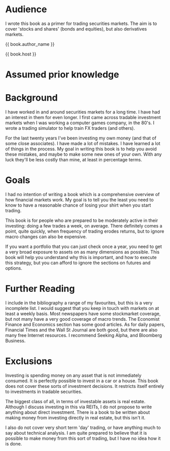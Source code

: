 <title>
Preface
</title>

# Audience

I wrote this book as a primer for  trading securities markets. The aim is to cover 'stocks and shares' (bonds and equities), but also derivatives markets. 

{{ book.author_name }}

{{ book.host }}


# Assumed prior knowledge


<!---
Maths, at least some basic algebra, for the derivatives and bonds chapters.

Probability: basic concept of a probability distribution.

Basic economics: consumption vs saving?
--->

# Background

I have worked in and around securities markets for a long time. I have had an interest in them for even longer. I first came across tradable investment markets when I was working a computer games company, in the 80's. I wrote a trading simulator to help train FX traders (and others). 

For the last twenty years I've been investing my own money (and that of some close associates). I have made a lot of mistakes. I have learned a lot of things in the process. My goal in writing this book is to help you avoid these mistakes, and maybe to make some new ones of your own. With any luck they'll be less costly than mine, at least in percentage terms.

# Goals

I had no intention of writing a book which is a comprehensive overview of how financial markets work. My goal is to tell you the least you need to know to have a reasonable chance of losing your shirt when you start trading.

This book is for people who are prepared to be moderately active in their investing: doing a few trades a week, on average. There definitely comes a point, quite quickly, when frequency of trading erodes returns, but to ignore macro changes can also be expensive.

If you want a portfolio that you can just check once a year, you need to get a very broad exposure to assets on as many dimensions as possible. This book will help you understand why this is important, and how to execute this strategy, but you can afford to ignore the sections on futures and options.

# Further Reading

I include in the bibliography a range of my favourites, but this is a very incomplete list. I would suggest that you keep in touch with markets on at least a weekly basis. Most newspapers have some stockmarket coverage, but not many have a very good coverage of macro trends. The Economist Finance and Economics section has some good articles. As for daily papers,  Financial Times and the Wall St Journal are both good, but there are also many free Internet resources. I recommend Seeking Alpha, and Bloomberg Business. 

# Exclusions

Investing is spending money on any asset that is not immediately consumed. It is perfectly possible to invest in a car or a house. This book does not cover these sorts of investment decisions. It restricts itself entirely to investments in tradable securities. 

The biggest class of all, in terms of investable assets is real estate. Although I discuss investing in this via REITs, I do not propose to write anything about direct investment. There is a book to be written about making money from investing directly in real estate, but this isn't it.

I also do not cover very short term 'day' trading, or have anything much to say about technical analysis. I am quite prepared to believe that it is possible to make money from this sort of trading, but I have no idea how it is done. 